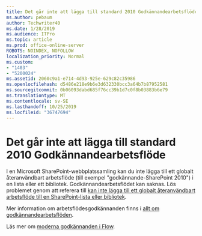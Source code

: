 ```yaml
---
title: Det går inte att lägga till standard 2010 Godkännandearbetsflöde
ms.author: pebaum
author: Techwriter40
ms.date: 1/28/2019
ms.audience: ITPro
ms.topic: article
ms.prod: office-online-server
ROBOTS: NOINDEX, NOFOLLOW
localization_priority: Normal
ms.custom:
- "1403"
- "5200024"
ms.assetid: 2060c9a1-e714-4d93-925e-629c82c35986
ms.openlocfilehash: d5486e218e9b6e3d632330bcc3a64b7b87952581
ms.sourcegitcommit: 0b06093dabd685f76cc39b1d7c0f8b03883b6e79
ms.translationtype: MT
ms.contentlocale: sv-SE
ms.lasthandoff: 10/25/2019
ms.locfileid: "36747694"
---
```

# <a name="cant-add-default-2010-approval-workflow"></a>Det går inte att lägga till standard 2010 Godkännandearbetsflöde

I en Microsoft SharePoint-webbplatssamling kan du inte lägga till ett globalt återanvändbart arbetsflöde (till exempel "godkännande-SharePoint 2010") i en lista eller ett bibliotek. Godkännandearbetsflödet kan saknas. Lös problemet genom att referera till [kan inte lägga till ett globalt återanvändbart arbetsflöde till en SharePoint-lista eller bibliotek](https://support.microsoft.com/help/4467263/sharepoint-designer-2013-shows-empty-wfpub-library).

Mer information om arbetsflödesgodkännanden finns i [allt om godkännandearbetsflöden](https://support.office.com/article/All-about-Approval-workflows-078C5A89-821F-44A9-9530-40BB34F9F742). 
 
Läs mer om [moderna godkännanden i Flow](https://flow.microsoft.com/blog/introducing-modern-approvals). 
  